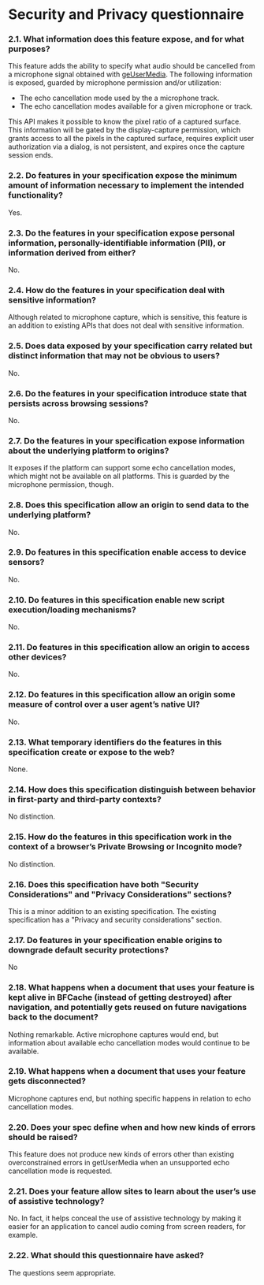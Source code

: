 # Security and Privacy questionnaire

### 2.1. What information does this feature expose, and for what purposes?

This feature adds the ability to specify what audio should be cancelled from
a microphone signal obtained with [geUserMedia](https://w3c.github.io/mediacapture-main/).
The following information is exposed, guarded by microphone permission and/or
utilization:
* The echo cancellation mode used by the a microphone track.
* The echo cancellation modes available for a given microphone or track.

This API makes it possible to know the pixel ratio of a captured
surface. This information will be gated by the display-capture permission,
which grants access to all the pixels in the captured surface, requires explicit
user authorization via a dialog, is not persistent, and expires once the capture
session ends.

### 2.2. Do features in your specification expose the minimum amount of information necessary to implement the intended functionality?
Yes.

### 2.3. Do the features in your specification expose personal information, personally-identifiable information (PII), or information derived from either?
No.

### 2.4. How do the features in your specification deal with sensitive information?
Although related to microphone capture, which is sensitive, this feature is an
addition to existing APIs that does not deal with sensitive information.

### 2.5. Does data exposed by your specification carry related but distinct information that may not be obvious to users?
No.

### 2.6. Do the features in your specification introduce state that persists across browsing sessions?
No.

### 2.7. Do the features in your specification expose information about the underlying platform to origins?
It exposes if the platform can support some echo cancellation modes, which might
not be available on all platforms. This is guarded by the microphone permission, though.

### 2.8. Does this specification allow an origin to send data to the underlying platform?
No.

### 2.9. Do features in this specification enable access to device sensors?
No.

### 2.10. Do features in this specification enable new script execution/loading mechanisms?
No.

### 2.11. Do features in this specification allow an origin to access other devices?
No.

### 2.12. Do features in this specification allow an origin some measure of control over a user agent’s native UI?
No.

### 2.13. What temporary identifiers do the features in this specification create or expose to the web?
None.

### 2.14. How does this specification distinguish between behavior in first-party and third-party contexts?
No distinction.

### 2.15. How do the features in this specification work in the context of a browser’s Private Browsing or Incognito mode?
No distinction.

### 2.16. Does this specification have both "Security Considerations" and "Privacy Considerations" sections?
This is a minor addition to an existing specification. The existing specification has a "Privacy and security considerations" section.

### 2.17. Do features in your specification enable origins to downgrade default security protections?
No

### 2.18. What happens when a document that uses your feature is kept alive in BFCache (instead of getting destroyed) after navigation, and potentially gets reused on future navigations back to the document?
Nothing remarkable. Active microphone captures would end, but information about
available echo cancellation modes would continue to be available.

### 2.19. What happens when a document that uses your feature gets disconnected?
Microphone captures end, but nothing specific happens in relation to echo
cancellation modes.


### 2.20. Does your spec define when and how new kinds of errors should be raised?
This feature does not produce new kinds of errors other than existing overconstrained
errors in getUserMedia when an unsupported echo cancellation mode is requested.

### 2.21. Does your feature allow sites to learn about the user’s use of assistive technology?
No. In fact, it helps conceal the use of assistive technology by making it
easier for an application to cancel audio coming from screen readers, for example.

### 2.22. What should this questionnaire have asked?
The questions seem appropriate.
